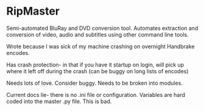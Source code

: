 RipMaster
=========

Semi-automated BluRay and DVD conversion tool. Automates extraction and conversion of video, audio and subtitles using other command line tools.

Wrote because I was sick of my machine crashing on overnight Handbrake encodes.

Has crash protection- in that if you have it startup on login, will pick up where it left off during the crash (can be buggy on long lists of encodes)

Needs lots of love. Consider buggy. Needs to be broken into modules.

Current docs lie- there is no .ini file or configuration. Variables are hard coded into the master .py file. This is bad.
